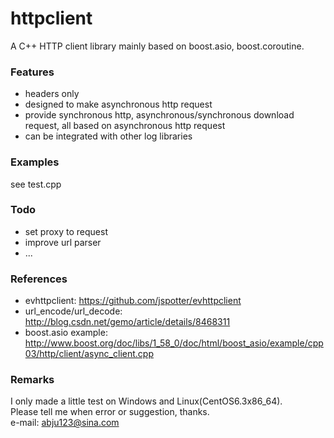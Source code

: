 # httpclient

A C++ HTTP client library mainly based on boost.asio, boost.coroutine.

### Features

* headers only
* designed to make asynchronous http request
* provide synchronous http, asynchronous/synchronous download request, all based on asynchronous http request
* can be integrated with other log libraries

### Examples

see test.cpp

### Todo

* set proxy to request
* improve url parser
* ...


### References

* evhttpclient: https://github.com/jspotter/evhttpclient
* url_encode/url_decode: http://blog.csdn.net/gemo/article/details/8468311
* boost.asio example: http://www.boost.org/doc/libs/1_58_0/doc/html/boost_asio/example/cpp03/http/client/async_client.cpp

### Remarks

I only made a little test on Windows and Linux(CentOS6.3x86_64).  
Please tell me when error or suggestion, thanks.  
e-mail: abju123@sina.com


